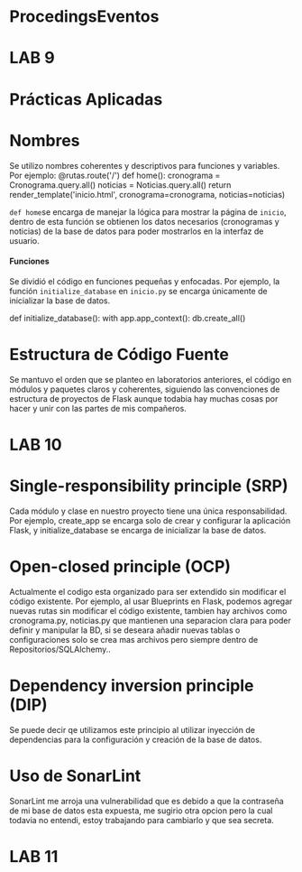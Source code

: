 # ProcedingsEventos

# LAB 9

# Prácticas Aplicadas

# Nombres

Se utilizo nombres coherentes y descriptivos para funciones y variables. Por ejemplo: 
@rutas.route('/')
def home():
    cronograma = Cronograma.query.all()
    noticias = Noticias.query.all()
    return render_template('inicio.html', cronograma=cronograma, noticias=noticias)

`def home`se encarga de manejar la lógica para mostrar la página de `inicio`, dentro de esta función se obtienen los datos necesarios (cronogramas y noticias) de la base de datos para poder mostrarlos en la interfaz de usuario.

#### Funciones

Se dividió el código en funciones pequeñas y enfocadas. Por ejemplo, la función `initialize_database` en `inicio.py` se encarga únicamente de inicializar la base de datos.

def initialize_database():
    with app.app_context():
        db.create_all()

# Estructura de Código Fuente

Se mantuvo el orden que se planteo en laboratorios anteriores, el código en módulos y paquetes claros y coherentes, siguiendo las convenciones de estructura de proyectos de Flask aunque todabia hay muchas cosas por hacer y unir con las partes de mis compañeros.

# LAB 10

# Single-responsibility principle (SRP)

Cada módulo y clase en nuestro proyecto tiene una única responsabilidad. Por ejemplo, create_app se encarga solo de crear y configurar la aplicación Flask, y initialize_database se encarga de inicializar la base de datos.

# Open-closed principle (OCP)

Actualmente el codigo esta organizado para ser extendido sin modificar el código existente. Por ejemplo, al usar Blueprints en Flask, podemos agregar nuevas rutas sin modificar el código existente, tambien hay archivos como cronograma.py, noticias.py que mantienen una separacion clara para poder definir y manipular la BD, si se deseara añadir nuevas tablas o configuraciones solo se crea mas archivos pero siempre dentro de Repositorios/SQLAlchemy..

# Dependency inversion principle (DIP)

Se puede decir qe utilizamos este principio al utilizar inyección de dependencias para la configuración y creación de la base de datos.

# Uso de SonarLint

SonarLint me arroja una vulnerabilidad que es debido a que la contraseña de mi base de datos esta expuesta, me sugirio otra opcion pero la cual todavia no entendi, estoy trabajando para cambiarlo y que sea secreta.

# LAB 11